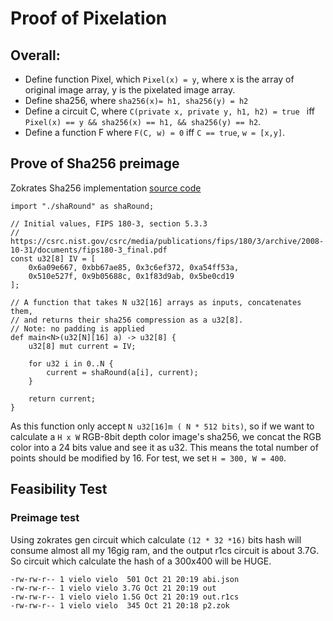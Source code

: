# Proof of Pixelation 

## Overall: 

- Define function Pixel, which `Pixel(x) = y`, where x is the array of original image array, y is the pixelated image array. 
- Define sha256, where `sha256(x)= h1, sha256(y) = h2`
- Define a circuit C, where `C(private x, private y, h1, h2) = true ` iff `Pixel(x) == y && sha256(x) == h1, && sha256(y) == h2`. 
-  Define a function F where `F(C, w) = 0` iff `C == true`, `w = [x,y]`. 

## Prove of Sha256 preimage 
Zokrates Sha256 implementation [source code](https://github.com/Zokrates/ZoKrates/blob/latest/zokrates_stdlib/stdlib/hashes/sha256/sha256.zok)
```
import "./shaRound" as shaRound;

// Initial values, FIPS 180-3, section 5.3.3
// https://csrc.nist.gov/csrc/media/publications/fips/180/3/archive/2008-10-31/documents/fips180-3_final.pdf
const u32[8] IV = [
    0x6a09e667, 0xbb67ae85, 0x3c6ef372, 0xa54ff53a,
    0x510e527f, 0x9b05688c, 0x1f83d9ab, 0x5be0cd19
];

// A function that takes N u32[16] arrays as inputs, concatenates them,
// and returns their sha256 compression as a u32[8].
// Note: no padding is applied
def main<N>(u32[N][16] a) -> u32[8] {
    u32[8] mut current = IV;

    for u32 i in 0..N {
        current = shaRound(a[i], current);
    }

    return current;
}
```
As this function only accept `N u32[16]m ( N * 512 bits)`, so if we want to calculate a `H x W` RGB-8bit depth color image's sha256, we concat the RGB color into a 24 bits value and see it as u32. This means the total number of points should be modified by 16. For test, we set `H = 300, W = 400`. 

## Feasibility Test 

### Preimage test 
Using zokrates gen circuit which calculate `(12 * 32 *16)` bits hash will consume almost all my 16gig ram, and the output r1cs circuit is about 3.7G. So circuit which calculate the hash of a 300x400 will be HUGE. 

```
-rw-rw-r-- 1 vielo vielo  501 Oct 21 20:19 abi.json
-rw-rw-r-- 1 vielo vielo 3.7G Oct 21 20:19 out
-rw-rw-r-- 1 vielo vielo 1.5G Oct 21 20:19 out.r1cs
-rw-rw-r-- 1 vielo vielo  345 Oct 21 20:18 p2.zok
```
